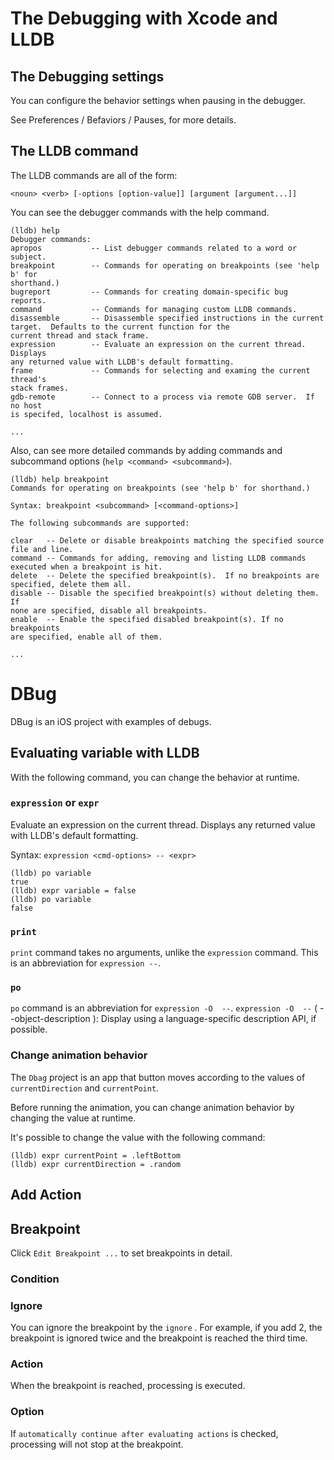 # The Debugging with Xcode and LLDB

## The Debugging settings

You can configure the behavior settings when pausing in the debugger.

See Preferences / Befaviors / Pauses, for more details.

## The LLDB command

The LLDB commands are all of the form:

```
<noun> <verb> [-options [option-value]] [argument [argument...]]
```

You can see the debugger commands with the help command.

```
(lldb) help
Debugger commands:
apropos           -- List debugger commands related to a word or subject.
breakpoint        -- Commands for operating on breakpoints (see 'help b' for
shorthand.)
bugreport         -- Commands for creating domain-specific bug reports.
command           -- Commands for managing custom LLDB commands.
disassemble       -- Disassemble specified instructions in the current
target.  Defaults to the current function for the
current thread and stack frame.
expression        -- Evaluate an expression on the current thread.  Displays
any returned value with LLDB's default formatting.
frame             -- Commands for selecting and examing the current thread's
stack frames.
gdb-remote        -- Connect to a process via remote GDB server.  If no host
is specifed, localhost is assumed.

...
```

Also, can see more detailed commands by adding commands and subcommand options (`help <command> <subcommand>`).

```
(lldb) help breakpoint
Commands for operating on breakpoints (see 'help b' for shorthand.)

Syntax: breakpoint <subcommand> [<command-options>]

The following subcommands are supported:

clear   -- Delete or disable breakpoints matching the specified source
file and line.
command -- Commands for adding, removing and listing LLDB commands
executed when a breakpoint is hit.
delete  -- Delete the specified breakpoint(s).  If no breakpoints are
specified, delete them all.
disable -- Disable the specified breakpoint(s) without deleting them.  If
none are specified, disable all breakpoints.
enable  -- Enable the specified disabled breakpoint(s). If no breakpoints
are specified, enable all of them.

...
```

# DBug

DBug is an iOS project with examples of debugs.

## Evaluating variable with LLDB

With the following command,  you can change the behavior at runtime.

### `expression` or `expr`

Evaluate an expression on the current thread. Displays any returned value with LLDB's default formatting.

Syntax: `expression <cmd-options> -- <expr>`

```
(lldb) po variable
true
(lldb) expr variable = false
(lldb) po variable
false
```

### `print`

`print` command takes no arguments, unlike the `expression` command.
This is an abbreviation for `expression --`.

### `po`

`po` command is an abbreviation for `expression -O  --`.
`expression -O  --` ( --object-description ): Display using a language-specific description API, if possible.

### Change animation behavior

The `Dbag` project is an app that button moves according to the values ​​of `currentDirection` and `currentPoint`.

Before running the animation, you can change animation behavior by changing the value at runtime.

It's possible to change the value with the following command:

```
(lldb) expr currentPoint = .leftBottom
(lldb) expr currentDirection = .random
```

## Add Action



## Breakpoint

Click `Edit Breakpoint ...` to set breakpoints in detail.

### Condition



### Ignore

You can ignore the breakpoint by the `ignore` .
For example, if you add 2, the breakpoint is ignored twice and the breakpoint is reached the third time.

### Action

When the breakpoint is reached, processing is executed.

### Option

If `automatically continue after evaluating actions` is checked, processing will not stop at the breakpoint.






